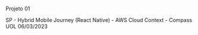 Projeto 01 

SP - Hybrid Mobile Journey (React Native) - AWS Cloud Context  - Compass UOL  06/03/2023